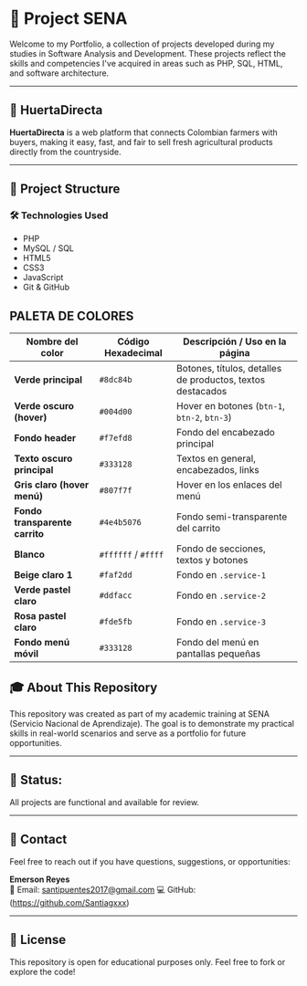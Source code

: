 # 📘 Project SENA  

Welcome to my Portfolio, a collection of projects developed during  my studies in Software Analysis and Development. These projects reflect the skills and competencies I've acquired in areas such as PHP, SQL, HTML, and software architecture.

---

## 🥬 HuertaDirecta  
**HuertaDirecta** is a web platform that connects Colombian farmers with buyers, making it easy, fast, and fair to sell fresh agricultural products directly from the countryside.

---

## 📂 Project Structure
### 🛠 Technologies Used
- PHP  
- MySQL / SQL  
- HTML5  
- CSS3  
- JavaScript 
- Git & GitHub  

## PALETA DE COLORES 
| Nombre del color               | Código Hexadecimal  | Descripción / Uso en la página                             |
| ------------------------------ | ------------------- | ---------------------------------------------------------- |
| **Verde principal**            | `#8dc84b`           | Botones, títulos, detalles de productos, textos destacados |
| **Verde oscuro (hover)**       | `#004d00`           | Hover en botones (`btn-1`, `btn-2`, `btn-3`)               |
| **Fondo header**               | `#f7efd8`           | Fondo del encabezado principal                             |
| **Texto oscuro principal**     | `#333128`           | Textos en general, encabezados, links                      |
| **Gris claro (hover menú)**    | `#807f7f`           | Hover en los enlaces del menú                              |
| **Fondo transparente carrito** | `#4e4b5076`         | Fondo semi-transparente del carrito                        |
| **Blanco**                     | `#ffffff` / `#ffff` | Fondo de secciones, textos y botones                       |
| **Beige claro 1**              | `#faf2dd`           | Fondo en `.service-1`                                      |
| **Verde pastel claro**         | `#ddfacc`           | Fondo en `.service-2`                                      |
| **Rosa pastel claro**          | `#fde5fb`           | Fondo en `.service-3`                                      |
| **Fondo menú móvil**           | `#333128`           | Fondo del menú en pantallas pequeñas                       |


## 🎓 About This Repository  
This repository was created as part of my academic training at SENA (Servicio Nacional de Aprendizaje). The goal is to demonstrate my practical skills in real-world scenarios and serve as a portfolio for future opportunities.

---

## 📅 Status:  
All projects are functional and available for review.

---

## 📩 Contact

Feel free to reach out if you have questions, suggestions, or opportunities:

**Emerson Reyes**  
📧 Email: santipuentes2017@gmail.com 
💻 GitHub: (https://github.com/Santiagxxx)

---

## 🧾 License  
This repository is open for educational purposes only. Feel free to fork or explore the code!
